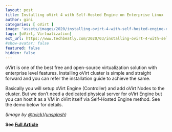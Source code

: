 ```yaml
---
layout: post
title: Installing oVirt 4 with Self-Hosted Engine on Enterprise Linux
author: gini
categories: [ oVirt ]
image: "assets/images/2020/installing-ovirt-4-with-self-hosted-engine-on-enterprise-linux.jpg"
tags: [oVirt, Virtualization]
ext_url: https://www.techbeatly.com/2020/03/installing-ovirt-4-with-self-hosted-engine-on-enterprise-linux.html
#show-avatar: false
featured: false
hidden: false
---
```


oVirt is one of the best free and open-source virtualization solution with enterprise level features. Installing oVirt cluster is simple and straight forward and you can refer the installation guide to achieve the same.

Basically you will setup oVirt Engine (Controller) and add oVirt Nodes to the cluster. But we don’t need a dedicated physical server for oVirt Engine but you can host it as a VM in oVirt itself via Self-Hosted Engine method. See the demo below for details.

*(Image by [@tvick)](https://unsplash.com/@tvick)/[unsplash](https://unsplash.com/))*

**See [Full Article](https://www.techbeatly.com/2020/03/installing-ovirt-4-with-self-hosted-engine-on-enterprise-linux.html)**